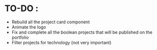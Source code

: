 # TO-DO :

- Rebuild all the project card component
- Animate the logo
- Fix and complete all the boolean projects that will be published on the portfolio
- Filter projects for technology (not very important)
